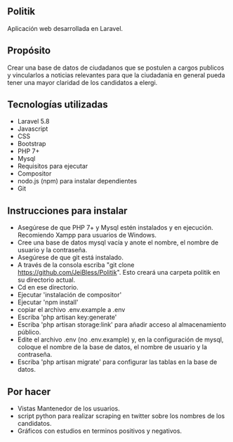 
## Politik

Aplicación web desarrollada en Laravel.



## Propósito
Crear una base de datos de ciudadanos que se postulen a cargos publicos y vincularlos a noticias relevantes para que la ciudadania en general pueda tener una mayor claridad de los candidatos a elergi.

## Tecnologías utilizadas
- Laravel 5.8
- Javascript
- CSS
- Bootstrap
- PHP 7+
- Mysql
- Requisitos para ejecutar
- Compositor
- nodo.js (npm) para instalar dependientes
- Git

## Instrucciones para instalar

- Asegúrese de que PHP 7+ y Mysql estén instalados y en ejecución. Recomiendo Xampp para usuarios de Windows.
- Cree una base de datos mysql vacía y anote el nombre, el nombre de usuario y la contraseña.
- Asegúrese de que git está instalado.
- A través de la consola escriba "git clone https://github.com/JeiBless/Politik". Esto creará una carpeta politik en su directorio actual.
- Cd en ese directorio.
- Ejecutar 'instalación de compositor'
- Ejecutar 'npm install'
- copiar el archivo .env.example a .env
- Escriba 'php artisan key:generate'
- Escriba 'php artisan storage:link' para añadir acceso al almacenamiento público.
- Edite el archivo .env (no .env.example) y, en la configuración de mysql, coloque el nombre de la base de datos, el nombre de usuario y la contraseña.
- Escriba 'php artisan migrate' para configurar las tablas en la base de datos.

## Por hacer

- Vistas Mantenedor de los usuarios.
- script python para realizar scraping en twitter sobre los nombres de los candidatos.
- Gráficos con estudios en terminos positivos y negativos.